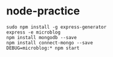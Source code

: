 # node-practice

```
sudo npm install -g express-generator
express -e microblog
npm install mongodb --save
npm install connect-mongo --save
DEBUG=microblog:* npm start
```

